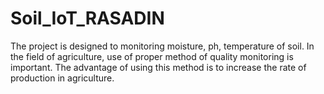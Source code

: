 # Soil_IoT_RASADIN
The project is designed to monitoring moisture, ph, temperature of soil. In the field of agriculture, use of proper method of quality monitoring is important. The advantage of using this method is to increase the rate of production in agriculture.
